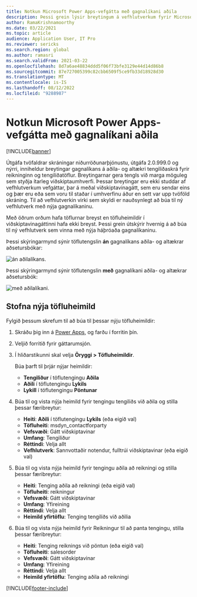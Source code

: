 ```yaml
---
title: Notkun Microsoft Power Apps-vefgátta með gagnalíkani aðila
description: Þessi grein lýsir breytingum á vefhlutverkum fyrir Microsoft Power Apps gáttir vegna aðilagagnalíkans í tvískrift.
author: RamaKrishnamoorthy
ms.date: 03/22/2021
ms.topic: article
audience: Application User, IT Pro
ms.reviewer: sericks
ms.search.region: global
ms.author: ramasri
ms.search.validFrom: 2021-03-22
ms.openlocfilehash: 8d7a6ae48834ddd5f06f73bfe3129e44d14d86b8
ms.sourcegitcommit: 87e727005399c82cbb6509f5ce9fb33d18928d30
ms.translationtype: MT
ms.contentlocale: is-IS
ms.lasthandoff: 08/12/2022
ms.locfileid: "9288987"
---
```

# <a name="using-microsoft-power-apps-portals-with-the-party-data-model"></a>Notkun Microsoft Power Apps-vefgátta með gagnalíkani aðila

[!INCLUDE[banner](../../includes/banner.md)]



Útgáfa tvöfaldrar skráningar niðurröðunarþjónustu, útgáfa 2.0.999.0 og nýrri, inniheldur breytingar gagnalíkans á aðila- og altækri tengiliðaskrá fyrir reikninginn og tengiliðatöflur. Breytingarnar gera tengls við marga möguleg sem styðja ítarleg viðskiptaumhverfi. Þessar breytingar eru ekki studdar af vefhlutverkum vefgáttar, þar á meðal viðskiptavinagátt, sem eru sendar eins og þær eru eða sem voru til staðar í umhverfinu áður en sett var upp tvöföld skráning. Til að vefhlutverkin virki sem skyldi er nauðsynlegt að búa til ný vefhlutverk með nýja gagnalíkaninu. 

Með öðrum orðum hafa töflurnar breyst en töfluheimildir í viðskiptavinagáttinni hafa ekki breyst. Þessi grein útskýrir hvernig á að búa til ný vefhlutverk sem vinna með nýja háþróaða gagnalíkaninu.

Þessi skýringarmynd sýnir töflutengslin **án** gagnalíkans aðila- og altækrar aðsetursbókar:

   ![án aðilalíkans.](media/without-party-model.PNG)

Þessi skýringarmynd sýnir töflutengslin **með** gagnalíkani aðila- og altækrar aðsetursbók:

   ![með aðilalíkani.](media/with-party-model.png)

## <a name="create-a-new-table-permission"></a>Stofna nýja töfluheimild

Fylgið þessum skrefum til að búa til þessar nýju töfluheimildir:

1. Skráðu þig inn á [Power Apps](https://make.powerapps.com), og farðu í forritin þín.
2. Veljið forritið fyrir gáttarumsjón.
3. Í hliðarstikunni skal velja **Öryggi > Töfluheimildir**.

    Búa þarft til þrjár nýjar heimildir:

    + **Tengiliður** í töflutengingu **Aðila**
    + **Aðili** í töflutengingu **Lykils**
    + **Lykill** í töflutengingu **Pöntunar**

4. Búa til og vista nýja heimild fyrir tengingu tengiliðs við aðila og stilla þessar færibreytur:

    + **Heiti**: **Aðili** í töflutengingu **Lykils** (eða eigið val)
    + **Töfluheiti**: msdyn_contactforparty
    + **Vefsvæði**: Gátt viðskiptavinar
    + **Umfang**: Tengiliður
    + **Réttindi**: Velja allt
    + **Vefhlutverk**: Sannvottaðir notendur, fulltrúi viðskiptavinar (eða eigið val)

5. Búa til og vista nýja heimild fyrir tengingu aðila að reikningi og stilla þessar færibreytur:

    + **Heiti**: Tenging aðila að reikningi (eða eigið val)
    + **Töfluheiti**: reikningur
    + **Vefsvæði**: Gátt viðskiptavinar
    + **Umfang**: Yfireining
    + **Réttindi**: Velja allt
    + **Heimild yfirtöflu**: Tenging tengiliðs við aðilia

6. Búa til og vista nýja heimild fyrir Reikningur til að panta tengingu, stilla þessar færibreytur:

    + **Heiti**: Tenging reiknings við pöntun (eða eigið val)
    + **Töfluheiti**: salesorder
    + **Vefsvæði**: Gátt viðskiptavinar
    + **Umfang**: Yfireining
    + **Réttindi**: Velja allt
    + **Heimild yfirtöflu**: Tenging aðila að reikningi

[!INCLUDE[footer-include](../../../../includes/footer-banner.md)]
